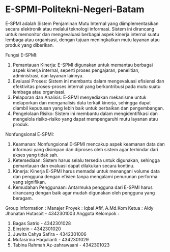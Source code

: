 # E-SPMI-Politekni-Negeri-Batam

E-SPMI adalah Sistem Penjaminan Mutu Internal yang diimplementasikan secara elektronik atau melalui teknologi informasi. Sistem ini dirancang untuk memonitor dan mengevaluasi berbagai aspek kinerja internal suatu lembaga atau organisasi, dengan tujuan meningkatkan mutu layanan atau produk yang diberikan.

Fungsi E-SPMI:
1. Pemantauan Kinerja: E-SPMI digunakan untuk memantau berbagai aspek kinerja internal, seperti proses pengajaran, penelitian, administrasi, dan layanan lainnya.
2. Evaluasi Proses: Sistem ini membantu dalam mengevaluasi efisiensi dan efektivitas proses-proses internal yang berkontribusi pada mutu suatu lembaga atau organisasi.
3. Pelaporan dan Analisis: E-SPMI menyediakan mekanisme untuk melaporkan dan menganalisis data terkait kinerja, sehingga dapat diambil keputusan yang lebih baik untuk perbaikan dan pengembangan.
4. Pengelolaan Risiko: Sistem ini membantu dalam mengidentifikasi dan mengelola risiko-risiko yang dapat mempengaruhi mutu layanan atau produk.


Nonfungsional E-SPMI:
1. Keamanan: Nonfungsional E-SPMI mencakup aspek keamanan data dan informasi yang disimpan dan diproses oleh sistem agar terhindar dari akses yang tidak sah.
2. Ketersediaan: Sistem harus selalu tersedia untuk digunakan, sehingga pemantauan dan evaluasi dapat dilakukan secara kontinu.
3. Kinerja: Kinerja E-SPMI harus memadai untuk menangani volume data dan pengguna dengan efisien tanpa mengalami penurunan performa yang signifikan.
4. Kemudahan Penggunaan: Antarmuka pengguna dari E-SPMI harus dirancang dengan baik agar mudah digunakan oleh pengguna yang beragam.

Group Information : 
Manajer Proyek   : Iqbal Afif, A.Md.Kom
Ketua 	         : Aldy Jhonatan Hutasoit - 4342301003
Anggota Kelompok : 
1. Bagas Satrio                - 4342301028
2. Einstein                    - 4342301020
3. Juwita Cahya Safira         - 4342301006
4. Mufasirina Haqulianti       - 4342301029
5. Tabina Rahmah Az-zahrawaani - 4342301023
